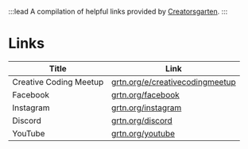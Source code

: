 :::lead
A compilation of helpful links provided by [Creatorsgarten](https://creatorsgarten.org/).
:::

# Links

| Title | Link |
| --- | --- |
| Creative Coding Meetup | [grtn.org/e/creativecodingmeetup](https://grtn.org/e/creativecodingmeetup) |
| Facebook | [grtn.org/facebook](https://grtn.org/facebook) |
| Instagram | [grtn.org/instagram](https://grtn.org/instagram) |
| Discord | [grtn.org/discord](https://grtn.org/discord) |
| YouTube | [grtn.org/youtube](https://grtn.org/youtube) |